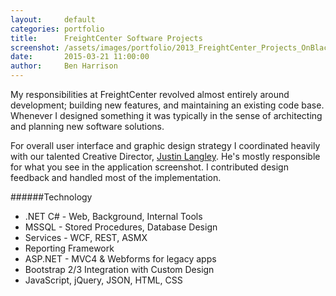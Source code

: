 ```yaml
---
layout:     default
categories: portfolio
title:      FreightCenter Software Projects
screenshot: /assets/images/portfolio/2013_FreightCenter_Projects_OnBlack.jpg
date:       2015-03-21 11:00:00
author:     Ben Harrison
---
```


My responsibilities at FreightCenter revolved almost entirely around development;
building new features, and maintaining an existing code base. Whenever I designed 
something it was typically in the sense of architecting and planning new software solutions.

For overall user interface and graphic design strategy
I coordinated heavily with our talented Creative Director, <a href="http://justinlangley.com/">Justin Langley</a>.
He's mostly responsible for what you see in the application screenshot.
I contributed design feedback and handled most of the implementation.

######Technology

* .NET C# - Web, Background, Internal Tools
* MSSQL - Stored Procedures, Database Design
* Services - WCF, REST, ASMX
* Reporting Framework
* ASP.NET - MVC4 &amp; Webforms for legacy apps
* Bootstrap 2/3 Integration with Custom Design
* JavaScript, jQuery, JSON, HTML, CSS

